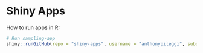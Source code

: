 # Shiny Apps

How to run apps in R:

```r
# Run sampling-app
shiny::runGitHub(repo = "shiny-apps", username = "anthonypileggi", subdir = "sampling-app")
```
